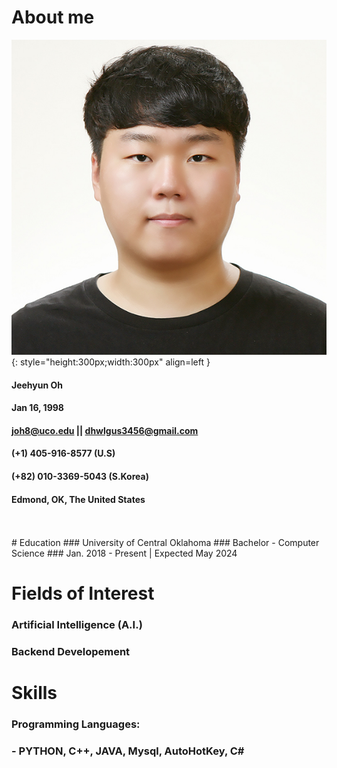 # About me
![screenshot](images/Me.jpg){: style="height:300px;width:300px" align=left }

#### Jeehyun Oh
#### Jan 16, 1998
#### joh8@uco.edu || dhwlgus3456@gmail.com
#### (+1)  405-916-8577   (U.S)
#### (+82) 010-3369-5043  (S.Korea)
#### Edmond, OK, The United States
<br/>
<br>
# Education 
### University of Central Oklahoma
### Bachelor - Computer Science
### Jan. 2018 - Present | Expected May 2024

# Fields of Interest
### Artificial Intelligence (A.I.)
### Backend Developement

# Skills 
### Programming Languages:
### - PYTHON, C++, JAVA, Mysql, AutoHotKey, C\#
